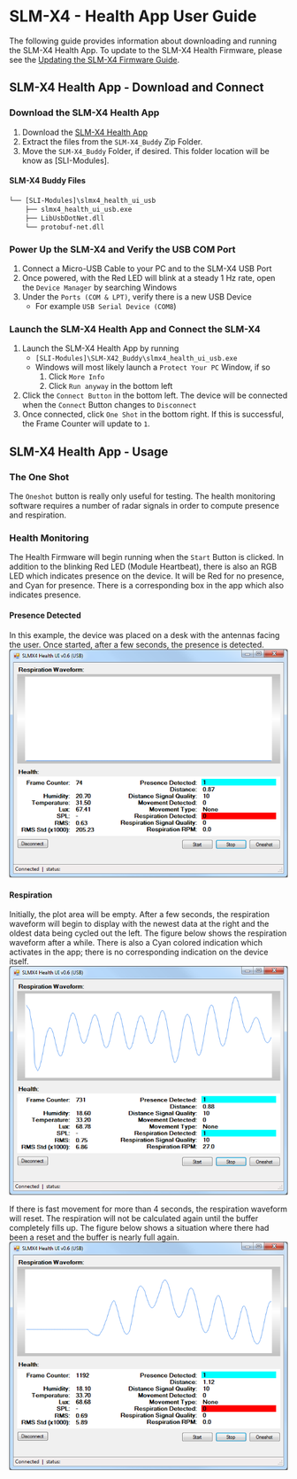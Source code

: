 # SLM-X4 - Health App User Guide
The following guide provides information about downloading and running the SLM-X4 Health App. To update to the SLM-X4 Health Firmware, please see the [Updating the SLM-X4 Firmware Guide](https://github.com/SensorLogicInc/modules/blob/module-initial-release/docs/insecure_fw_update.md).

## SLM-X4 Health App - Download and Connect
### Download the SLM-X4 Health App
1. Download the [SLM-X4 Health App](https://modules-release.s3-us-west-2.amazonaws.com/health_windows_app/SLM-X4_Buddy.zip)
2. Extract the files from the `SLM-X4_Buddy` Zip Folder.
3. Move the `SLM-X4_Buddy` Folder, if desired. This folder location will be know as [SLI-Modules].
#### SLM-X4  Buddy Files
    └── [SLI-Modules]\slmx4_health_ui_usb
        ├── slmx4_health_ui_usb.exe
        ├── LibUsbDotNet.dll
        └── protobuf-net.dll

### Power Up the SLM-X4 and Verify the USB COM Port
1. Connect a Micro-USB Cable to your PC and to the SLM-X4 USB Port
2. Once powered, with the Red LED will blink at a steady 1 Hz rate, open the `Device Manager` by searching Windows
3. Under the `Ports (COM & LPT)`, verify there is a new USB Device
    - For example `USB Serial Device (COM8`)

### Launch the SLM-X4 Health App and Connect the SLM-X4
1. Launch the SLM-X4 Health App by running
    - `[SLI-Modules]\SLM-X42_Buddy\slmx4_health_ui_usb.exe`
    - Windows will most likely launch a `Protect Your PC` Window, if so
        1. Click `More Info`
        2. Click `Run anyway` in the bottom left
2. Click the `Connect Button` in the bottom left. The device will be connected when the `Connect` Button changes to `Disconnect`
3. Once connected, click `One Shot` in the bottom right. If this is successful, the Frame Counter will update to `1`.

## SLM-X4 Health App - Usage
### The One Shot
The `Oneshot` button is really only useful for testing. The health monitoring software requires a number of radar signals in order to compute presence and respiration.

### Health Monitoring
The Health Firmware will begin running when the `Start` Button is clicked. In addition to the blinking Red LED (Module Heartbeat), there is also an RGB LED which indicates presence on the device. It will be Red for no presence, and Cyan for presence. There is a corresponding box in the app which also indicates presence.

#### Presence Detected
In this example, the device was placed on a desk with the antennas facing the user. Once started, after a few seconds, the presence is detected.
![](images/health_app/presence.png)

#### Respiration
Initially, the plot area will be empty. After a few seconds, the respiration waveform will begin to display with the newest data at the right and the oldest data being cycled out the left. The figure below shows the respiration waveform after a while. There is also a Cyan colored indication which activates in the app; there is no corresponding indication on the device itself.
![](images/health_app/respiration.png)

If there is fast movement for more than 4 seconds, the respiration waveform will reset. The respiration will not be calculated again until the buffer completely fills up. The figure below shows a situation where there had been a reset and the buffer is nearly full again.  
![](images/health_app/fast_movement_reset.png)
